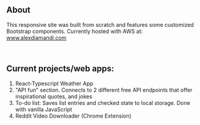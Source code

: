 ## About 
This responsive site was built from scratch and features some customized Bootstrap components.
Currently hosted with AWS at: www.alexdiamandi.com

<br>

## Current projects/web apps:

1. React-Typescript Weather App 
2. "API fun" section. Connects to 2 different free API endpoints that offer inspirational quotes, and jokes
3. To-do list: Saves list entries and checked state to local storage. Done with vanilla JavaScript
4. Reddit Video Downloader (Chrome Extension)